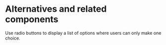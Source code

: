 <!-- @license CC0-1.0 -->

# Alternatives and related components

Use radio buttons to display a list of options where users can only make one choice.
